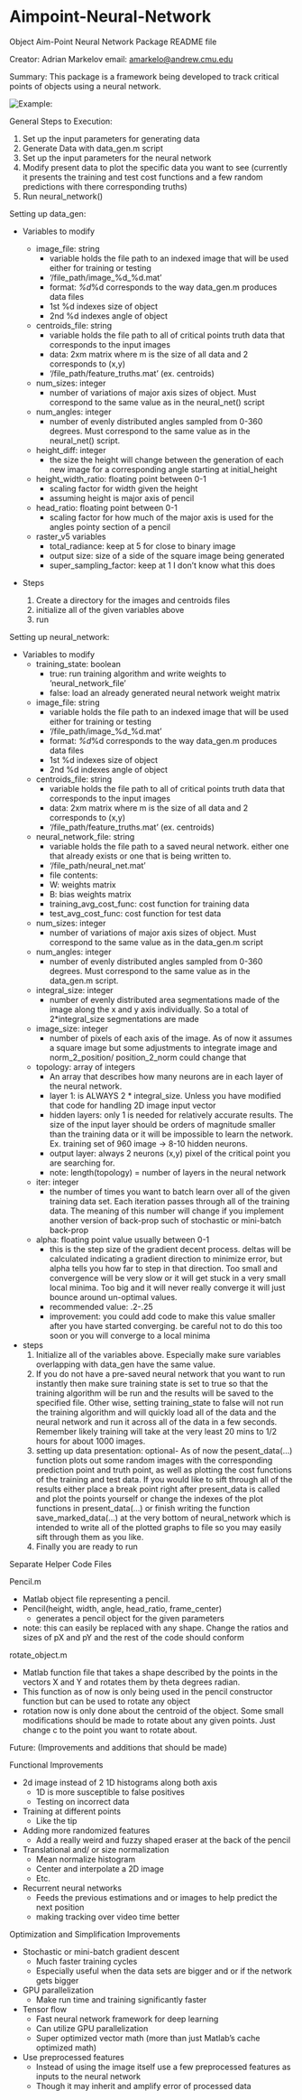 # Aimpoint-Neural-Network


Object Aim-Point Neural Network Package README file

Creator: Adrian Markelov
email: amarkelo@andrew.cmu.edu


Summary:
This package is a framework being developed to track critical points of objects using a neural network. 

![Example: ](https://github.com/Adrian-Markelov/Aimpoint-Neural-Network/blob/master/public_aimpoint/aimpoint_ex_img.png)

General Steps to Execution:
1. Set up the input parameters for generating data
2. Generate Data with data_gen.m script
3. Set up the input parameters for the neural network
4. Modify present data to plot the specific data you want to see
   (currently it presents the training and test cost functions and
    a few random predictions with there corresponding truths)
5. Run neural_network()


Setting up data_gen:
- Variables to modify
	- image_file: string
        * variable holds the file path to an indexed image that will be used either
          for training or testing
        * ‘/file_path/image_%d_%d.mat’
        * format: _%d_%d corresponds to the way data_gen.m produces data files
        * 1st %d indexes size of object
        * 2nd %d indexes angle of object
	- centroids_file: string
        * variable holds the file path to all of critical points truth data
			    that corresponds to the input images
        * data: 2xm matrix where m is the size of all data and 2 corresponds to (x,y)
        * ‘/file_path/feature_truths.mat’ (ex. centroids)
	- num_sizes: integer
        - number of variations of major axis sizes of object. Must correspond to
			    the same value as in the neural_net() script
	- num_angles: integer
        - number of evenly distributed angles sampled from 0-360 degrees. Must 
			    correspond to the same value as in the neural_net() script.
	- height_diff: integer
        - the size the height will change between the generation of each new image
			    for a corresponding angle starting at initial_height
	- height_width_ratio: floating point between 0-1
        - scaling factor for width given the height
        - assuming height is major axis of pencil
	- head_ratio: floating point between 0-1
        - scaling factor for how much of the major axis is used for the angles pointy
			    section of a pencil
	- raster_v5 variables
		- total_radiance: keep at 5 for close to binary image
		- output size: size of a side of the square image being generated
		- super_sampling_factor: keep at 1 I don’t know what this does


- Steps
	1. Create a directory for the images and centroids files
	2. initialize all of the given variables above
	3. run





Setting up neural_network:
- Variables to modify
	- training_state: boolean
        - true: run training algorithm and write weights to ’neural_network_file’
        - false: load an already generated neural network weight matrix
	- image_file: string
        - variable holds the file path to an indexed image that will be used either
			    for training or testing
        - ‘/file_path/image_%d_%d.mat’
        - format: _%d_%d corresponds to the way data_gen.m produces data files
        - 1st %d indexes size of object
        - 2nd %d indexes angle of object
	- centroids_file: string
        - variable holds the file path to all of critical points truth data
			    that corresponds to the input images
        - data: 2xm matrix where m is the size of all data and 2 corresponds to (x,y)
        - ‘/file_path/feature_truths.mat’ (ex. centroids)
	- neural_network_file: string
        - variable holds the file path to a saved neural network. either one that
			    already exists or one that is being written to.
        - ‘/file_path/neural_net.mat’
        - file contents: 
        - W: weights matrix
        - B: bias weights matrix
        - training_avg_cost_func: cost function for training data
        - test_avg_cost_func: cost function for test data
	- num_sizes: integer
        - number of variations of major axis sizes of object. Must correspond to
			    the same value as in the data_gen.m script
	- num_angles: integer
        - number of evenly distributed angles sampled from 0-360 degrees. Must 
			    correspond to the same value as in the data_gen.m script.
	- integral_size: integer
        - number of evenly distributed area segmentations made of the image along the 
			    x and y axis individually. So a total of 2*integral_size segmentations are made
	- image_size: integer
        - number of pixels of each axis of the image. As of now it assumes a square image
			    but some adjustments to integrate image and norm_2_position/ position_2_norm
			    could change that
	- topology: array of integers
        - An array that describes how many neurons are in each layer of the neural network.
        - layer 1: is ALWAYS 2 * integral_size. Unless you have modified that code for handling
			    2D image input vector
        - hidden layers: only 1 is needed for relatively accurate results. The size of the input
			    layer should be orders of magnitude smaller than the training data or it will be impossible
			    to learn the network. Ex. training set of 960 image -> 8-10 hidden neurons.
        - output layer: always 2 neurons (x,y) pixel of the critical point you are searching for.
        - note: length(topology) = number of layers in the neural network
	- iter: integer
        - the number of times you want to batch learn over all of the given training data set. Each
			    iteration passes through all of the training data. The meaning of this number will change 
			    if you implement another version of back-prop such of stochastic or mini-batch back-prop
	- alpha: floating point value usually between 0-1
        - this is the step size of the gradient decent process. deltas will be calculated indicating
			    a gradient direction to minimize error, but alpha tells you how far to step in that direction.
			    Too small and convergence will be very slow or it will get stuck in a very small local minima.
			    Too big and it will never really converge it will just bounce around un-optimal values.
        - recommended value: .2-.25
        - improvement: you could add code to make this value smaller after you have started converging.
			    be careful not to do this too soon or you will converge to a local minima
- steps
	1. Initialize all of the variables above. Especially make sure variables overlapping with data_gen have the same value.
	2. If you do not have a pre-saved neural network that you want to run instantly then make sure training state is set to true
	   so that the training algorithm will be run and the results will be saved to the specified file. Other wise, setting training_state
	   to false will not run the training algorithm and will quickly load all of the data and the neural network and run it across all of
	   the data in a few seconds. Remember likely training will take at the very least 20 mins to 1/2 hours for about 1000 images.
	3. setting up data presentation: optional- As of now the pesent_data(…) function plots out some random images with the corresponding 
	   prediction point and truth point, as well as plotting the cost functions of the training and test data. If you would like to sift 
	   through all of the results either place a break point right after present_data is called and plot the points yourself or change the
	   indexes of the plot functions in present_data(…) or finish writing the function save_marked_data(…) at the very bottom of neural_network
	   which is intended to write all of the plotted graphs to file so you may easily sift through them as you like. 
	4. Finally you are ready to run

Separate Helper Code Files

Pencil.m
- Matlab object file representing a pencil.
- Pencil(height, width, angle, head_ratio, frame_center)
	- generates a pencil object for the given parameters
- note: this can easily be replaced with any shape. Change the ratios and sizes
	of pX and pY and the rest of the code should conform

rotate_object.m
- Matlab function file that takes a shape described by the points in the vectors X and Y
  and rotates them by theta degrees radian.
- This function as of now is only being used in the pencil constructor function but can be
  used to rotate any object
- rotation now is only done about the centroid of the object. Some small modifications 
  should be made to rotate about any given points. Just change c to the point you want
  to rotate about.




Future: (Improvements and additions that should be made)

Functional Improvements
- 2d image instead of 2 1D histograms along both axis
	- 1D is more susceptible to false positives
	- Testing on incorrect data
- Training at different points
	- Like the tip
- Adding more randomized features
	- Add a really weird and fuzzy shaped eraser at the back of the pencil
- Translational and/ or size normalization
	- Mean normalize histogram
	- Center and interpolate a 2D image
	- Etc.
- Recurrent neural networks 
	- Feeds the previous estimations and or images to help predict the next position
	- making tracking over video time better

Optimization and Simplification Improvements
- Stochastic or mini-batch gradient descent
	- Much faster training cycles
	- Especially useful when the data sets are bigger and or if the network gets bigger
- GPU parallelization
	- Make run time and training significantly faster
- Tensor flow
	- Fast neural network framework for deep learning
	- Can utilize GPU parallelization
	- Super optimized vector math (more than just Matlab’s cache optimized math)
- Use preprocessed features
	- Instead of using the image itself use a few preprocessed features as inputs to the
	  neural network 
	- Though it may inherit and amplify error of processed data 
